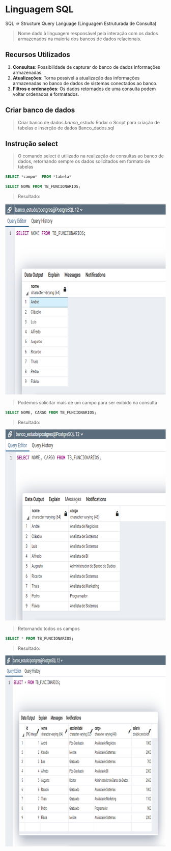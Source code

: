 # **Linguagem SQL**

SQL => Structure Query Language (Linguagem Estruturada de Consulta)
>Nome dado à linguagem responsável pela interação com os dados armazenados
>na maioria dos bancos de dados relacionais.

## **Recursos Utilizados**
1. **Consultas**: Possibilidade de capturar do banco de dados informações armazenadas.
2. **Atualizações**: Torna possível a atualização das informações armazenadas no banco 
de dados de sistemas conectados ao banco.
3. **Filtros e ordenações**: Os dados retornados de uma consulta podem voltar ordenados e formatados.

## **Criar banco de dados**
>Criar banco de dados *banco_estudo*
>Rodar o Script para criação de tabelas e inserção de dados Banco_dados.sql

## **Instrução select**
>O comando select é utilizado na realização de consultas ao banco de dados, retornando
> sempre os dados solicitados em formato de tabelas

````sql
SELECT *campo*  FROM *tabela*
````
````sql
SELECT NOME FROM TB_FUNCIONARIOS;
````
>Resultado:
<div>
<img src="/Imagens/primeiro-select.png" style="width:800px;height:600px;">
</div>

> Podemos solicitar mais de um campo para ser exibido na consulta
````sql
SELECT NOME, CARGO FROM TB_FUNCIONARIOS;
````
>Resultado:
<div>
<img src="/Imagens/select-dois-campos.png" style="width:800px;height:600px;">
</div>

> Retornando todos os campos 
````sql
SELECT * FROM TB_FUNCIONARIOS;
````
>Resultado:
<div>
<img src="/Imagens/select-from.png" style="width:800px;height:600px;">
</div>